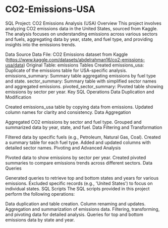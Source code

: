 # CO2-Emissions-USA

SQL Project: CO2 Emissions Analysis (USA)
Overview
This project involves analyzing CO2 emissions data in the United States, sourced from Kaggle. The analysis focuses on understanding emissions across various sectors and fuels, aggregating data by year, state, and fuel type, and providing insights into the emissions trends.

Data Source
Data File: CO2 Emissions dataset from Kaggle (https://www.kaggle.com/datasets/abdelrahman16/co2-emissions-usa/data)
Original Table: emissions
Tables Created
emissions_usa: Duplicate of the emissions table for USA-specific analysis.
emissions_summary: Summary table aggregating emissions by fuel type and state.
sector_summary: Summary table with simplified sector names and aggregated emissions.
pivoted_sector_summary: Pivoted table showing emissions by sector per year.
Key SQL Operations
Data Duplication and Modification

Created emissions_usa table by copying data from emissions.
Updated column names for clarity and consistency.
Data Aggregation

Aggregated CO2 emissions by sector and fuel type.
Grouped and summarized data by year, state, and fuel.
Data Filtering and Transformation

Filtered data by specific fuels (e.g., Petroleum, Natural Gas, Coal).
Created a summary table for each fuel type.
Added and updated columns with detailed sector names.
Pivoting and Advanced Analysis

Pivoted data to show emissions by sector per year.
Created pivoted summaries to compare emissions trends across different sectors.
Data Queries

Generated queries to retrieve top and bottom states and years for various emissions.
Excluded specific records (e.g., 'United States') to focus on individual states.
SQL Scripts
The SQL scripts provided in this project perform the following operations:

Data duplication and table creation.
Column renaming and updates.
Aggregation and summarization of emissions data.
Filtering, transforming, and pivoting data for detailed analysis.
Queries for top and bottom emissions data by state and year.
